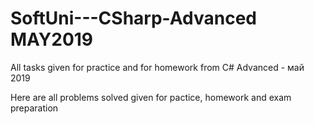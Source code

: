 # SoftUni---CSharp-Advanced MAY2019
All tasks given for practice and for homework from C# Advanced - май 2019

Here are all problems solved given for pactice, homework and exam preparation
